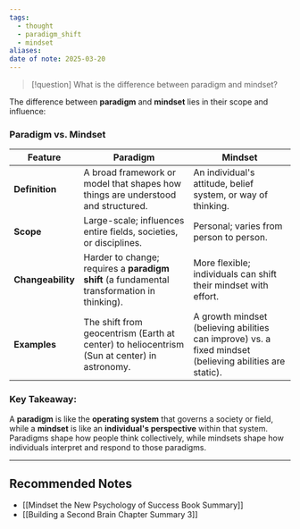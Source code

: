 ```yaml
---
tags:
  - thought
  - paradigm_shift
  - mindset
aliases: 
date of note: 2025-03-20
---
```


>[!question]
>What is the difference between paradigm and mindset?


The difference between **paradigm** and **mindset** lies in their scope and influence:

### **Paradigm vs. Mindset**

|Feature|**Paradigm**|**Mindset**|
|---|---|---|
|**Definition**|A broad framework or model that shapes how things are understood and structured.|An individual's attitude, belief system, or way of thinking.|
|**Scope**|Large-scale; influences entire fields, societies, or disciplines.|Personal; varies from person to person.|
|**Changeability**|Harder to change; requires a **paradigm shift** (a fundamental transformation in thinking).|More flexible; individuals can shift their mindset with effort.|
|**Examples**|The shift from geocentrism (Earth at center) to heliocentrism (Sun at center) in astronomy.|A growth mindset (believing abilities can improve) vs. a fixed mindset (believing abilities are static).|

### **Key Takeaway:**

A **paradigm** is like the **operating system** that governs a society or field, while a **mindset** is like an **individual's perspective** within that system. Paradigms shape how people think collectively, while mindsets shape how individuals interpret and respond to those paradigms.









-----------
##  Recommended Notes

- [[Mindset the New Psychology of Success Book Summary]]
- [[Building a Second Brain Chapter Summary 3]]